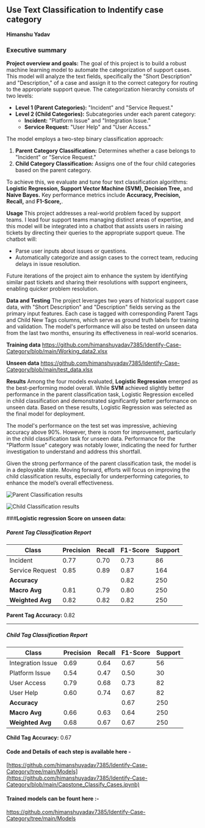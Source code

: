 ## Use Text Classification to Indentify case category

**Himanshu Yadav**

### Executive summary

**Project overview and goals:** 
The goal of this project is to build a robust machine learning model to automate the categorization of support cases. This model will analyze the text fields, specifically the "Short Description" and "Description," of a case and assign it to the correct category for routing to the appropriate support queue. The categorization hierarchy consists of two levels:

- **Level 1 (Parent Categories):** "Incident" and "Service Request."
- **Level 2 (Child Categories):** Subcategories under each parent category:
    - **Incident:** "Platform Issue" and "Integration Issue."
    - **Service Request:** "User Help" and "User Access."
      
The model employs a two-step binary classification approach:

1) **Parent Category Classification:** Determines whether a case belongs to "Incident" or "Service Request."
2) **Child Category Classification:** Assigns one of the four child categories based on the parent category.
   
To achieve this, we evaluate and tune four text classification algorithms: **Logistic Regression, Support Vector Machine (SVM), Decision Tree,** and **Naive Bayes.** Key performance metrics include **Accuracy, Precision, Recall,** and **F1-Score,**.

**Usage** 
This project addresses a real-world problem faced by support teams. I lead four support teams managing distinct areas of expertise, and this model will be integrated into a chatbot that assists users in raising tickets by directing their queries to the appropriate support queue. The chatbot will:

 - Parse user inputs about issues or questions.
 - Automatically categorize and assign cases to the correct team, reducing delays in issue resolution.
   
Future iterations of the project aim to enhance the system by identifying similar past tickets and sharing their resolutions with support engineers, enabling quicker problem resolution.

**Data and Testing**
The project leverages two years of historical support case data, with "Short Description" and "Description" fields serving as the primary input features. Each case is tagged with corresponding Parent Tags and Child New Tags columns, which serve as ground truth labels for training and validation. The model's performance will also be tested on unseen data from the last two months, ensuring its effectiveness in real-world scenarios.

**Training data**  https://github.com/himanshuyadav7385/Identify-Case-Category/blob/main/Working_data2.xlsx 

**Unseen data**  https://github.com/himanshuyadav7385/Identify-Case-Category/blob/main/test_data.xlsx 

**Results**
Among the four models evaluated, **Logistic Regression** emerged as the best-performing model overall. While **SVM** achieved slightly better performance in the parent classification task, Logistic Regression excelled in child classification and demonstrated significantly better performance on unseen data. Based on these results, Logistic Regression was selected as the final model for deployment.

The model's performance on the test set was impressive, achieving accuracy above 90%. However, there is room for improvement, particularly in the child classification task for unseen data. Performance for the "Platform Issue" category was notably lower, indicating the need for further investigation to understand and address this shortfall.

Given the strong performance of the parent classification task, the model is in a deployable state. Moving forward, efforts will focus on improving the child classification results, especially for underperforming categories, to enhance the model’s overall effectiveness.




![Parent Classification results](Parent%20Results.png)

![Child Classification results](Child%20Results.jpg)

###**Logistic regression Score on unseen data:**

##### Parent Tag Classification Report

| Class             | Precision | Recall | F1-Score | Support |
|--------------------|-----------|--------|----------|---------|
| Incident           | 0.77      | 0.70   | 0.73     | 86      |
| Service Request    | 0.85      | 0.89   | 0.87     | 164     |
| **Accuracy**       |           |        | 0.82     | 250     |
| **Macro Avg**      | 0.81      | 0.79   | 0.80     | 250     |
| **Weighted Avg**   | 0.82      | 0.82   | 0.82     | 250     |

**Parent Tag Accuracy:** 0.82

---

##### Child Tag Classification Report

| Class               | Precision | Recall | F1-Score | Support |
|----------------------|-----------|--------|----------|---------|
| Integration Issue    | 0.69      | 0.64   | 0.67     | 56      |
| Platform Issue       | 0.54      | 0.47   | 0.50     | 30      |
| User Access          | 0.79      | 0.68   | 0.73     | 82      |
| User Help            | 0.60      | 0.74   | 0.67     | 82      |
| **Accuracy**         |           |        | 0.67     | 250     |
| **Macro Avg**        | 0.66      | 0.63   | 0.64     | 250     |
| **Weighted Avg**     | 0.68      | 0.67   | 0.67     | 250     |

**Child Tag Accuracy:** 0.67


#### **Code and Details of each step is available here** - 
[https://github.com/himanshuyadav7385/Identify-Case-Category/tree/main/Models](https://github.com/himanshuyadav7385/Identify-Case-Category/blob/main/Capstone_Classify_Cases.ipynb)

#### **Trained models can be fount here** :- 
https://github.com/himanshuyadav7385/Identify-Case-Category/tree/main/Models



